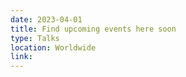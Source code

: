 ```yaml
---
date: 2023-04-01
title: Find upcoming events here soon
type: Talks
location: Worldwide
link:
---
```


